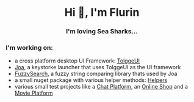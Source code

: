 <h1 align="center">Hi 👋, I'm Flurin</h1>
<h3 align="center">I'm loving Sea Sharks...</h3>

### I'm working on:
- a cross platform desktop UI Framework: [TolggeUI](https://github.com/FlurinBruehwiler/TolggeUI)
- [Joa](https://github.com/Joa-Launcher/Joa), a keystorke launcher that uses TolggeUI as the UI framework
- [FuzzySearch](https://github.com/FlurinBruehwiler/FuzzySearch), a fuzzy string comparing library thats used by Joa
- a small nuget package with various helper methods: [Helpers](https://github.com/FlurinBruehwiler/Helpers)
- various small test projects like a [Chat Platform](https://github.com/FlurinBruehwiler/ChatPlatform), an [Online Shop](https://github.com/FlurinBruehwiler/OnlineShop) and a [Movie Platform](https://github.com/FlurinBruehwiler/FilmplattformBackend)
